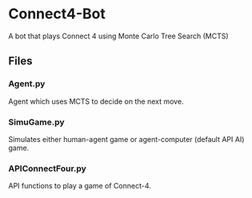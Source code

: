 # Connect4-Bot
A bot that plays Connect 4 using Monte Carlo Tree Search (MCTS)


## Files

### Agent.py
Agent which uses MCTS to decide on the next move.

### SimuGame.py
Simulates either human-agent game or agent-computer (default API AI) game.

### APIConnectFour.py
API functions to play a game of Connect-4.
